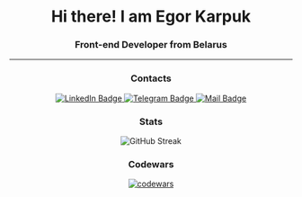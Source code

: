 <h1 align="center">Hi there! I am Egor Karpuk</h1>
<h3 align="center">Front-end Developer from Belarus</h3>

<hr>

<div align="center">
  <h3 align="center">Contacts</h3>
  <a href="https://www.linkedin.com/in/karpuk-egor/" target="_blank">
    <img src="https://img.shields.io/badge/LinkedIn-blue?style=for-the-badge&logo=linkedin&logoColor=white" alt="LinkedIn Badge"/>
  </a>
  <a href="https://t.me/Pikadorius" target="_blank">
    <img src="https://img.shields.io/badge/Telegram-blue?style=for-the-badge&logo=telegram&logoColor=white" alt="Telegram Badge"/>
  </a>
  <a href="mailto:karpukea@yandex.ru" target="_blank">
    <img src="https://img.shields.io/badge/Mail-blue?style=for-the-badge&logo=gmail&logoColor=white" alt="Mail Badge"/>
  </a>
</div>



<h3 align="center">Stats</h3>
<div align="center"> 
  
![GitHub Streak](https://streak-stats.demolab.com/?user=Pikadorius&theme=github-dark)
  
</div>

<h3 align="center">Codewars</h3>  
<div align="center">
  
[![codewars](https://www.codewars.com/users/Pikadorius/badges/large)](https://www.codewars.com/users/Pikadorius)
  
</div>
